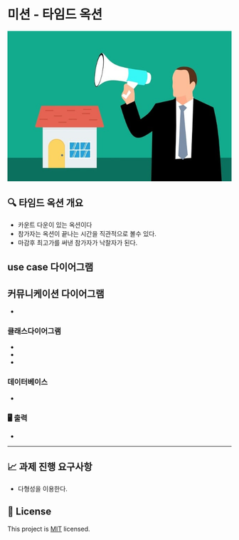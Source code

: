 # 미션 -  타임드 옥션

![Alt text](auctionmain.jpg)


## 🔍 타임드 옥션 개요 


- 카운트 다운이 있는 옥션이다
- 참가자는 옥션이 끝나는 시간을 직관적으로 볼수 있다.
- 마감후 최고가를 써낸 참가자가 낙찰자가 된다.


## use case 다이어그램



## 커뮤니케이션 다이어그램

- 

### 클래스다이어그램 

-
-
-


### 데이터베이스 

- 

### 🖥 출력

- 



---

## 📈 과제 진행 요구사항

- 다형성을 이용한다.
 

## 📝 License

This project is [MIT](https://github.com/woowacourse/java-baseball-precourse/blob/master/LICENSE) licensed.
